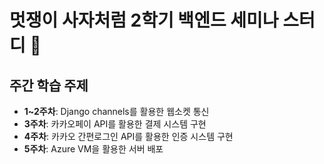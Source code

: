 # 멋쟁이 사자처럼 2학기 백엔드 세미나 스터디 🦁

## 주간 학습 주제

- **1~2주차**: Django channels를 활용한 웹소켓 통신
- **3주차**: 카카오페이 API를 활용한 결제 시스템 구현
- **4주차**: 카카오 간편로그인 API를 활용한 인증 시스템 구현
- **5주차**: Azure VM을 활용한 서버 배포